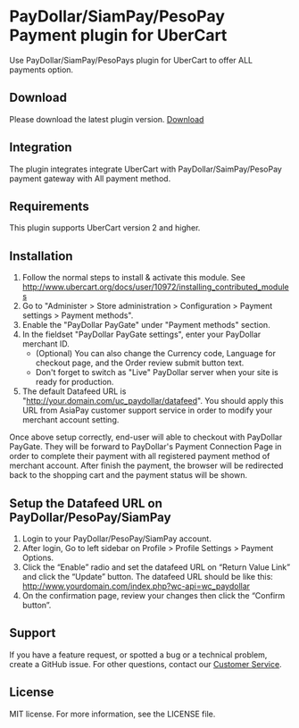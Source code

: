 # PayDollar/SiamPay/PesoPay Payment plugin for UberCart
Use PayDollar/SiamPay/PesoPays plugin for UberCart to offer ALL payments option.

## Download
Please download the latest plugin version. [Download](https://github.com/asiapay-lib/asiapay-UberCart/releases/latest)

## Integration
The plugin integrates integrate UberCart with PayDollar/SaimPay/PesoPay payment gateway with All payment method.

## Requirements
This plugin supports UberCart version 2 and higher.

## Installation
1. Follow the normal steps to install & activate this module.
   See http://www.ubercart.org/docs/user/10972/installing_contributed_modules
2. Go to "Administer > Store administration > Configuration > Payment settings > Payment methods".
3. Enable the "PayDollar PayGate" under "Payment methods" section.
4. In the fieldset "PayDollar PayGate settings", enter your PayDollar merchant ID.
   * (Optional) You can also change the Currency code, Language for checkout page, and the Order review submit button text.
   * Don't forget to switch as "Live" PayDollar server when your site is ready for production.
5. The default Datafeed URL is "http://your.domain.com/uc_paydollar/datafeed". You should apply this URL from AsiaPay customer support service in order to modify your merchant account setting.

Once above setup correctly, end-user will able to checkout with PayDollar PayGate. They will be forward to PayDollar's Payment Connection Page in order to complete their payment with all registered payment method of merchant account. After finish the payment, the browser will be redirected back to the shopping cart and the payment status will be shown.

## Setup the Datafeed URL on PayDollar/PesoPay/SiamPay
 1. Login to your PayDollar/PesoPay/SiamPay account.
 2. After login, Go to left sidebar on Profile > Profile Settings > Payment Options.
 3. Click the “Enable” radio and set the datafeed URL on “Return Value Link” and click the “Update” button. The datafeed URL should be like this: http://www.yourdomain.com/index.php?wc-api=wc_paydollar
 4. On the confirmation page, review your changes then click the “Confirm button”.

## Support
If you have a feature request, or spotted a bug or a technical problem, create a GitHub issue. For other questions, contact our [Customer Service](https://www.paydollar.com/en/contactus.html).

## License
MIT license. For more information, see the LICENSE file.
